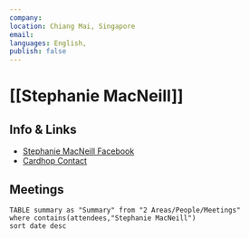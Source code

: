 ```yaml
---
company: 
location: Chiang Mai, Singapore
email: 
languages: English,
publish: false
---
```

# [[Stephanie MacNeill]]


## Info & Links
-   [Stephanie MacNeill Facebook](https://www.facebook.com/PeaceNbeats)
-   [Cardhop Contact](x-cardhop://show?id=contact:19C0A479-5AA2-4335-B78C-F4769116D204&contact=Stephanie%20MacNeill)


## Meetings

```dataview
TABLE summary as "Summary" from "2 Areas/People/Meetings"
where contains(attendees,"Stephanie MacNeill")
sort date desc
```